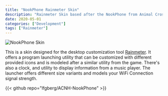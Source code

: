 ```yaml
---
title: "NookPhone Rainmeter Skin"
description: "Rainmeter Skin based after the NookPhone from Animal Crossing New Horizons"
date: 2020-05-01
categories: ["Development"]
tags: ["Rainmeter"]
---
```

![NookPhone Skin](nookphone.png)

This is a skin designed for the desktop customization tool [Rainmeter](https://www.rainmeter.net/). It offers a program launching utility that can be customized with different provided icons and is modeled after a similar utility from the game. There's also a clock, and utility to display information from a music player. The launcher offers different size variants and models your WiFi Connection signal strength.

{{< github repo="lfgberg/ACNH-NookPhone" >}}
